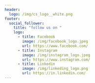 ```yaml
---
header:
  logo: /img/cs_logo__white.png
footer:
  social_follower:
    title: "follow us on "
    logo:
      - title: Facebook
        image: /img/facebook_logo.jpeg
        url: https://www.facebook.com/
      - title: Instagram
        image: /img/instagram_logo.jpeg
        url: https://www.instagram.com/
      - title: Linkedin
        image: /img/linkeding_logo.png
        url: https://in.linkedin.com/
---
```

